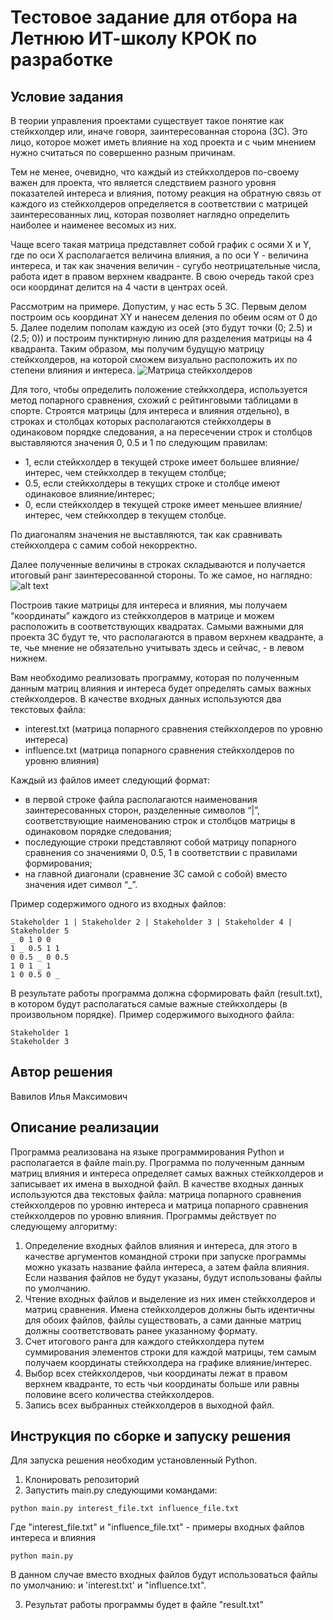 # Тестовое задание для отбора на Летнюю ИТ-школу КРОК по разработке

## Условие задания

В теории управления проектами существует такое понятие как стейкхолдер или, иначе говоря, заинтересованная сторона (ЗС). Это лицо, которое может иметь влияние на ход проекта и с чьим мнением нужно считаться по совершенно разным причинам.

Тем не менее, очевидно, что каждый из стейкхолдеров по-своему важен для проекта, что является следствием разного уровня показателей интереса и влияния, потому реакция на обратную связь от каждого из стейкхолдеров определяется в соответствии с матрицей заинтересованных лиц, которая позволяет наглядно определить наиболее и наименее весомых из них.

Чаще всего такая матрица представляет собой график с осями X и Y, где по оси X располагается величина влияния, а по оси Y - величина интереса, и так как значения величин - сугубо неотрицательные числа, работа идет в правом верхнем квадранте. В свою очередь такой срез оси координат делится на 4 части в центрах осей.

Рассмотрим на примере. Допустим, у нас есть 5 ЗС. Первым делом построим ось координат XY и нанесем деления по обеим осям от 0 до 5. Далее поделим пополам каждую из осей (это будут точки (0; 2.5) и (2.5; 0)) и построим пунктирную линию для разделения матрицы на 4 квадранта. Таким образом, мы получим будущую матрицу стейкхолдеров, на которой сможем визуально расположить их по степени влияния и интереса.
![Матрица стейкхолдеров](https://github.com/croc-code/school2024-test-task5/blob/master/stakeholders_matrix.png)

Для того, чтобы определить положение стейкхолдера, используется метод попарного сравнения, схожий с рейтинговыми таблицами в спорте. Строятся матрицы (для интереса и влияния отдельно), в строках и столбцах которых располагаются стейкхолдеры в одинаковом порядке следования, а на пересечении строк и столбцов выставляются значения 0, 0.5 и 1 по следующим правилам:

- 1, если стейкхолдер в текущей строке имеет большее влияние/интерес, чем стейкхолдер в текущем столбце;
- 0.5, если стейкхолдеры в текущих строке и столбце имеют одинаковое влияние/интерес;
- 0, если стейкхолдер в текущей строке имеет меньшее влияние/интерес, чем стейкхолдер в текущем столбце.

По диагоналям значения не выставляются, так как сравнивать стейкхолдера с самим собой некорректно.

Далее полученные величины в строках складываются и получается итоговый ранг заинтересованной стороны. То же самое, но наглядно:
![alt text](https://github.com/croc-code/school2024-test-task5/blob/master/pair_compair.png)

Построив такие матрицы для интереса и влияния, мы получаем “координаты” каждого из стейкхолдеров в матрице и можем расположить в соответствующих квадратах.
Самыми важными для проекта ЗС будут те, что располагаются в правом верхнем квадранте, а те, чье мнение не обязательно учитывать здесь и сейчас, - в левом нижнем.

Вам необходимо реализовать программу, которая по полученным данным матриц влияния и интереса будет определять самых важных стейкхолдеров. В качестве входных данных используются два текстовых файла:

- interest.txt (матрица попарного сравнения стейкхолдеров по уровню интереса)
- influence.txt (матрица попарного сравнения стейкхолдеров по уровню влияния)

Каждый из файлов имеет следующий формат:

- в первой строке файла располагаются наименования заинтересованных сторон, разделенные символов “|”, соответствующие наименованию строк и столбцов матрицы в одинаковом порядке следования;
- последующие строки представляют собой матрицу попарного сравнения со значениями 0, 0.5, 1 в соответствии с правилами формирования;
- на главной диагонали (сравнение ЗС самой с собой) вместо значения идет символ “\_”.

Пример содержимого одного из входных файлов:

```
Stakeholder 1 | Stakeholder 2 | Stakeholder 3 | Stakeholder 4 | Stakeholder 5
_ 0 1 0 0
1 _ 0.5 1 1
0 0.5 _ 0 0.5
1 0 1 _ 1
1 0 0.5 0 _
```

В результате работы программа должна сформировать файл (result.txt), в котором будут располагаться самые важные стейкхолдеры (в произвольном порядке). Пример содержимого выходного файла:

```
Stakeholder 1
Stakeholder 3
```

## Автор решения

Вавилов Илья Максимович

## Описание реализации

Программа реализована на языке программирования Python и располагается в файле main.py. Программа по полученным данным матриц влияния и интереса определяет самых важных стейкхолдеров и записывает их имена в выходной файл. В качестве входных данных используются два текстовых файла: матрица попарного сравнения стейкхолдеров по уровню интереса и матрица попарного сравнения стейкхолдеров по уровню влияния. Программы действует по следующему алгоритму:

1. Определение входных файлов влияния и интереса, для этого в качестве аргументов командной строки при запуске программы можно указать название файла интереса, а затем файла влияния. Если названия файлов не будут указаны, будут использованы файлы по умолчанию.
2. Чтение входных файлов и выделение из них имен стейкхолдеров и матриц сравнения. Имена стейкхолдеров должны быть идентичны для обоих файлов, файлы существовать, а сами данные матриц должны соответствовать ранее указанному формату.
3. Счет итогового ранга для каждого стейкхолдера путем суммирования элементов строки для каждой матрицы, тем самым получаем координаты стейкхолдера на графике влияние/интерес.
4. Выбор всех стейкхолдеров, чьи координаты лежат в правом верхнем квадранте, то есть чьи координаты больше или равны половине всего количества стейкхолдеров.
5. Запись всех выбранных стейкхолдеров в выходной файл.

## Инструкция по сборке и запуску решения

Для запуска решения необходим установленный Python.

1. Клонировать репозиторий
2. Запустить main.py следующими командами:

```
python main.py interest_file.txt influence_file.txt
```

Где "interest_file.txt" и "influence_file.txt" - примеры входных файлов интереса и влияния

```
python main.py
```

В данном случае вместо входных файлов будут использоваться файлы по умолчанию: и 'interest.txt' и "influence.txt".

3. Результат работы программы будет в файле "result.txt"
